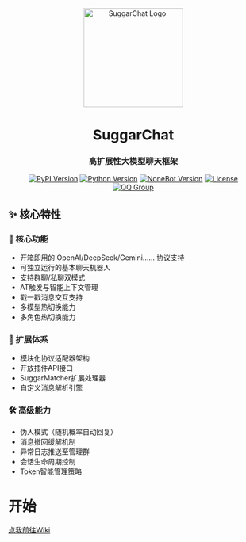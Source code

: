 <div align="center">
  <a href="https://github.com/JohnRichard4096/nonebot_plugin_suggarchat/">
    <img src="https://github.com/user-attachments/assets/b5162036-5b17-4cf4-b0cb-8ec842a71bc6" width="200" alt="SuggarChat Logo">
  </a>
  <h1>SuggarChat</h1>
  <h3>高扩展性大模型聊天框架</h3>

[![PyPI Version](https://img.shields.io/pypi/v/nonebot-plugin-suggarchat?color=blue&style=flat-square)](https://pypi.org/project/nonebot-plugin-suggarchat/)
[![Python Version](https://img.shields.io/badge/python-3.9+-blue?logo=python&style=flat-square)](https://www.python.org/)
[![NoneBot Version](https://img.shields.io/badge/nonebot2-2.0.0rc4+-blue?style=flat-square)](https://nonebot.dev/)
[![License](https://img.shields.io/github/license/JohnRichard4096/nonebot_plugin_suggarchat?style=flat-square)](LICENSE)
[![QQ Group](https://img.shields.io/badge/QQ%E7%BE%A4-1002495699-blue?style=flat-square)](https://qm.qq.com/q/PFcfb4296m)

</div>

## ✨ 核心特性

### 🚀 核心功能
- 开箱即用的 OpenAI/DeepSeek/Gemini...... 协议支持
- 可独立运行的基本聊天机器人
- 支持群聊/私聊双模式
- AT触发与智能上下文管理
- 戳一戳消息交互支持
- 多模型热切换能力
- 多角色热切换能力

### 🧩 扩展体系
- 模块化协议适配器架构
- 开放插件API接口
- SuggarMatcher扩展处理器
- 自定义消息解析引擎

### 🛠️ 高级能力
- 伪人模式（随机概率自动回复）
- 消息撤回缓解机制
- 异常日志推送至管理群
- 会话生命周期控制
- Token智能管理策略


# 开始
[点我前往Wiki](https://github.com/LiteSuggarDEV/nonebot_plugin_suggarchat/wiki)

